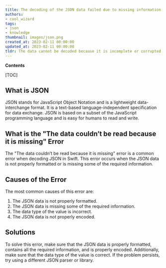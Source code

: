 ```yaml
---
title: The decoding of the JSON data failed due to missing information
authors:
- cool_wizard
tags:
- json
- knowledge
thumbnail: images/json.png
created_at: 2023-02-11 00:00:00
updated_at: 2023-02-11 00:00:00
tldr: The data cannot be decoded because it is incomplete or corrupted.
---
```


**Contents**

[TOC]

## What is JSON
JSON stands for JavaScript Object Notation and is a lightweight data-interchange format. It is a text-based language-independent specification for data exchange. JSON is based on a subset of the JavaScript programming language and is easy for humans to read and write.

## What is the "The data couldn’t be read because it is missing" Error
The "The data couldn’t be read because it is missing" error is a common error when decoding JSON in Swift. This error occurs when the JSON data is not properly formatted or is missing some of the required information.

## Causes of the Error
The most common causes of this error are:

1. The JSON data is not properly formatted.
2. The JSON data is missing some of the required information.
3. The data type of the value is incorrect.
4. The JSON data is not properly encoded.

## Solutions
To solve this error, make sure that the JSON data is properly formatted, contains all the required information, and is properly encoded. Additionally, make sure that the data type of the value is correct. If the problem persists, try using a different JSON parser or library.
